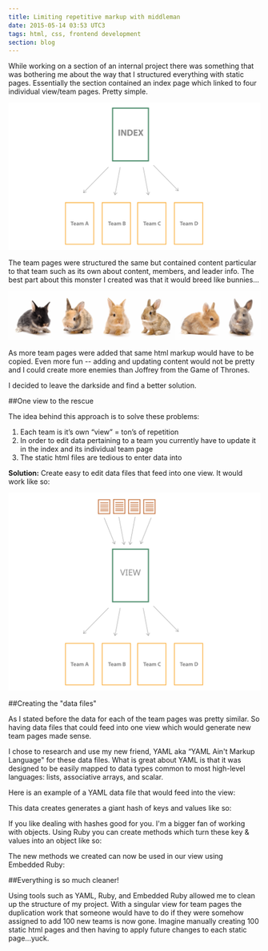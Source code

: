 ```yaml
---
title: Limiting repetitive markup with middleman
date: 2015-05-14 03:53 UTC3
tags: html, css, frontend development
section: blog
---
```



While working on a section of an internal project there was something that was bothering me about the way that I structured everything with static pages. Essentially the section contained an index page which linked to four individual view/team pages. Pretty simple.

![diagram_1](/images/blog/yaml/diagram_1.svg)



The team pages were structured the same but contained content particular to that team such as its own about content, members, and leader info. The best part about this monster I created was that it would breed like bunnies...

![baby_bunnies](/images/blog/yaml/baby_bunnies.svg)

As more team pages were added that same html markup would have to be copied. Even more fun -- adding and updating content would not be pretty and I could create more enemies than Joffrey from the Game of Thrones.

I decided to leave the darkside and find a better solution.

##One view to the rescue

The idea behind this approach is to solve these problems:

1. Each team is it’s own “view” = ton’s of repetition
2. In order to edit data pertaining to a team you currently have to update it in the index and its individual team page
3. The static html files are tedious to enter data into

**Solution:** Create easy to edit data files that feed into one view. It would work like so:

![diagram_2](/images/blog/yaml/diagram_2.svg)

##Creating the "data files"

As I stated before the data for each of the team pages was pretty similar. So having data files that could feed into one view which would generate new team pages made sense. 

I chose to research and use my new friend, YAML aka “YAML Ain't Markup Language" for these data files. What is great about YAML is that it was designed to be easily mapped to data types common to most high-level languages: lists, associative arrays, and scalar.

Here is an example of a YAML data file that would feed into the view:

<script src="https://gist.github.com/Sneakingrocky/c2e56783fc953ea2c7fd.js"></script>

This data creates generates a giant hash of keys and values like so:

<script src="https://gist.github.com/Sneakingrocky/115e11b03387de806af8.js"></script>

If you like dealing with hashes good for you. I'm a bigger fan of working with objects. Using Ruby you can create methods which turn these key & values into an object like so:

<script src="https://gist.github.com/Sneakingrocky/967bf1974a2d958b0ca5.js"></script>

The new methods we created can now be used in our view using Embedded Ruby:

<script src="https://gist.github.com/Sneakingrocky/65ce56bee20f12a3b8c6.js"></script>


##Everything is so much cleaner!

Using tools such as YAML, Ruby, and Embedded Ruby allowed me to clean up the structure of my project. With a singular view for team pages the duplication work that someone would have to do if they were somehow assigned to add 100 new teams is now gone. Imagine manually creating 100 static html pages and then having to apply future changes to each static page...yuck.









